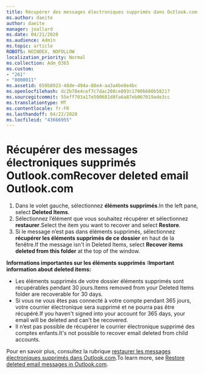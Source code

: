 ```yaml
---
title: Récupérer des messages électroniques supprimés dans Outlook.com
ms.author: daeite
author: daeite
manager: joallard
ms.date: 04/21/2020
ms.audience: Admin
ms.topic: article
ROBOTS: NOINDEX, NOFOLLOW
localization_priority: Normal
ms.collection: Adm_O365
ms.custom:
- "261"
- "8000011"
ms.assetid: 650b8923-48de-494a-88e4-aa3a4be8e4bc
ms.openlocfilehash: dc2b78e4cef7c7dac208ce893c1700b680b58217
ms.sourcegitcommit: 55eff703a17e500681d8fa6a87eb067019ade3cc
ms.translationtype: MT
ms.contentlocale: fr-FR
ms.lasthandoff: 04/22/2020
ms.locfileid: "43666955"
---
```

# <a name="recover-deleted-email-outlookcom"></a><span data-ttu-id="f0fd3-102">Récupérer des messages électroniques supprimés Outlook.com</span><span class="sxs-lookup"><span data-stu-id="f0fd3-102">Recover deleted email Outlook.com</span></span>

1. <span data-ttu-id="f0fd3-103">Dans le volet gauche, sélectionnez **éléments supprimés**.</span><span class="sxs-lookup"><span data-stu-id="f0fd3-103">In the left pane, select **Deleted Items**.</span></span>
2. <span data-ttu-id="f0fd3-104">Sélectionnez l’élément que vous souhaitez récupérer et sélectionnez **restaurer**.</span><span class="sxs-lookup"><span data-stu-id="f0fd3-104">Select the item you want to recover and select **Restore**.</span></span>
3. <span data-ttu-id="f0fd3-105">Si le message n’est pas dans éléments supprimés, sélectionnez **récupérer les éléments supprimés de ce dossier** en haut de la fenêtre.</span><span class="sxs-lookup"><span data-stu-id="f0fd3-105">If the message isn't in Deleted Items, select **Recover items deleted from this folder** at the top of the window.</span></span>

 <span data-ttu-id="f0fd3-106">**Informations importantes sur les éléments supprimés :**</span><span class="sxs-lookup"><span data-stu-id="f0fd3-106">**Important information about deleted items:**</span></span>
  
- <span data-ttu-id="f0fd3-107">Les éléments supprimés de votre dossier éléments supprimés sont récupérables pendant 30 jours.</span><span class="sxs-lookup"><span data-stu-id="f0fd3-107">Items removed from your Deleted Items folder are recoverable for 30 days.</span></span>
- <span data-ttu-id="f0fd3-108">Si vous ne vous êtes pas connecté à votre compte pendant 365 jours, votre courrier électronique sera supprimé et ne pourra pas être récupéré.</span><span class="sxs-lookup"><span data-stu-id="f0fd3-108">If you haven't signed into your account for 365 days, your email will be deleted and can't be recovered.</span></span>
- <span data-ttu-id="f0fd3-109">Il n’est pas possible de récupérer le courrier électronique supprimé des comptes enfants.</span><span class="sxs-lookup"><span data-stu-id="f0fd3-109">It's not possible to recover email deleted from child accounts.</span></span>

<span data-ttu-id="f0fd3-110">Pour en savoir plus, consultez la rubrique [restaurer les messages électroniques supprimés dans Outlook.com](https://support.office.com/article/cf06ab1b-ae0b-418c-a4d9-4e895f83ed50?wt.mc_id=Office_Outlook_com_Alchemy).</span><span class="sxs-lookup"><span data-stu-id="f0fd3-110">To learn more, see [Restore deleted email messages in Outlook.com](https://support.office.com/article/cf06ab1b-ae0b-418c-a4d9-4e895f83ed50?wt.mc_id=Office_Outlook_com_Alchemy).</span></span>
